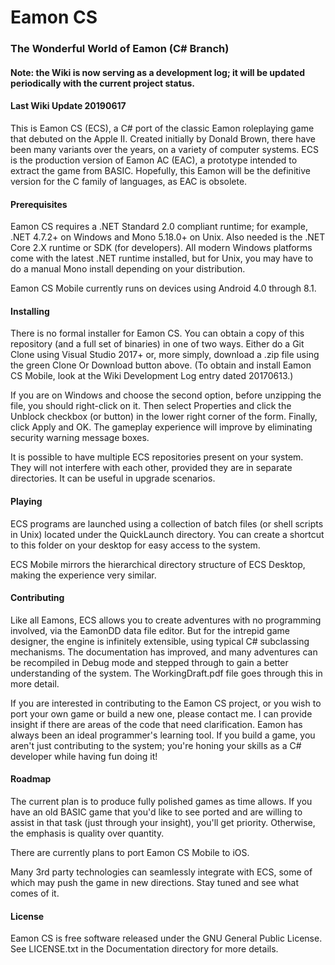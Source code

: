 # Eamon CS
### The Wonderful World of Eamon (C# Branch)

#### Note: the Wiki is now serving as a development log; it will be updated periodically with the current project status.

#### Last Wiki Update 20190617

This is Eamon CS (ECS), a C# port of the classic Eamon roleplaying game that debuted on the Apple II.  Created initially by Donald Brown, there have been many variants over the years, on a variety of computer systems.  ECS is the production version of Eamon AC (EAC), a prototype intended to extract the game from BASIC.  Hopefully, this Eamon will be the definitive version for the C family of languages, as EAC is obsolete.

#### Prerequisites

Eamon CS requires a .NET Standard 2.0 compliant runtime; for example, .NET 4.7.2+ on Windows and Mono 5.18.0+ on Unix.  Also needed is the .NET Core 2.X runtime or SDK (for developers).  All modern Windows platforms come with the latest .NET runtime installed, but for Unix, you may have to do a manual Mono install depending on your distribution.

Eamon CS Mobile currently runs on devices using Android 4.0 through 8.1.

#### Installing

There is no formal installer for Eamon CS.  You can obtain a copy of this repository (and a full set of binaries) in one of two ways.  Either do a Git Clone using Visual Studio 2017+ or, more simply, download a .zip file using the green Clone Or Download button above.  (To obtain and install Eamon CS Mobile, look at the Wiki Development Log entry dated 20170613.)

If you are on Windows and choose the second option, before unzipping the file, you should right-click on it.  Then select Properties and click the Unblock checkbox (or button) in the lower right corner of the form.  Finally, click Apply and OK.  The gameplay experience will improve by eliminating security warning message boxes.

It is possible to have multiple ECS repositories present on your system.  They will not interfere with each other, provided they are in separate directories.  It can be useful in upgrade scenarios.

#### Playing

ECS programs are launched using a collection of batch files (or shell scripts in Unix) located under the QuickLaunch directory.  You can create a shortcut to this folder on your desktop for easy access to the system.

ECS Mobile mirrors the hierarchical directory structure of ECS Desktop, making the experience very similar.

#### Contributing

Like all Eamons, ECS allows you to create adventures with no programming involved, via the EamonDD data file editor.  But for the intrepid game designer, the engine is infinitely extensible, using typical C# subclassing mechanisms.  The documentation has improved, and many adventures can be recompiled in Debug mode and stepped through to gain a better understanding of the system.  The WorkingDraft.pdf file goes through this in more detail.

If you are interested in contributing to the Eamon CS project, or you wish to port your own game or build a new one, please contact me.  I can provide insight if there are areas of the code that need clarification.  Eamon has always been an ideal programmer's learning tool.  If you build a game, you aren't just contributing to the system; you're honing your skills as a C# developer while having fun doing it!

#### Roadmap

The current plan is to produce fully polished games as time allows.  If you have an old BASIC game that you'd like to see ported and are willing to assist in that task (just through your insight), you'll get priority.  Otherwise, the emphasis is quality over quantity.

There are currently plans to port Eamon CS Mobile to iOS.

Many 3rd party technologies can seamlessly integrate with ECS, some of which may push the game in new directions.  Stay tuned and see what comes of it.

#### License

Eamon CS is free software released under the GNU General Public License.  See LICENSE.txt in the Documentation directory for more details.

